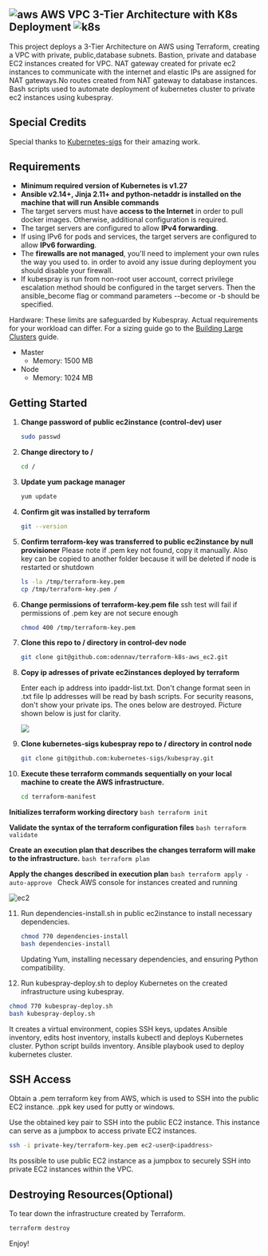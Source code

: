 ## ![aws](https://github.com/odennav/terraform-k8s-aws_ec2/blob/main/icons-k8s-color/icons8-amazon-web-services-48.png)   AWS VPC 3-Tier Architecture with K8s Deployment    ![k8s](https://github.com/odennav/terraform-k8s-aws_ec2/blob/main/icons-k8s-color/icons8-kubernetes-48.png)

This project deploys a 3-Tier Architecture on AWS using Terraform, creating a VPC with private, public,database subnets. Bastion, private and database EC2 instances created for VPC. NAT gateway created for private ec2 instances to communicate with the internet and elastic IPs are assigned for NAT gateways.No routes created from NAT gateway to database instances. Bash scripts used to automate deployment of kubernetes cluster to private ec2 instances using kubespray.


## Special Credits

Special thanks to [Kubernetes-sigs](https://https://github.com/kubernetes-sigs) for their amazing work.


## Requirements

- **Minimum required version of Kubernetes is v1.27**
- **Ansible v2.14+, Jinja 2.11+ and python-netaddr is installed on the machine that will run Ansible commands**
- The target servers must have **access to the Internet** in order to pull docker images. Otherwise, additional configuration is required.
- The target servers are configured to allow **IPv4 forwarding**.
- If using IPv6 for pods and services, the target servers are configured to allow **IPv6 forwarding**.
- The **firewalls are not managed**, you'll need to implement your own rules the way you used to.
    in order to avoid any issue during deployment you should disable your firewall.
- If kubespray is run from non-root user account, correct privilege escalation method
    should be configured in the target servers. Then the ansible_become flag
    or command parameters --become or -b should be specified.

Hardware:
These limits are safeguarded by Kubespray. Actual requirements for your workload can differ. For a sizing guide go to the [Building Large Clusters](https://kubernetes.io/docs/setup/cluster-large/#size-of-master-and-master-components) guide.

- Master
  - Memory: 1500 MB
- Node
  - Memory: 1024 MB


## Getting Started
1. **Change password of public ec2instance (control-dev) user**
   ```bash
   sudo passwd
   ```

2. **Change directory to /**
   ```bash
   cd /
   ```

3. **Update yum package manager**
   ```bash
   yum update
   ```

4. **Confirm git was installed by terraform**
   ```bash
   git --version
   ```

5. **Confirm terraform-key was transferred to public ec2instance by null provisioner**
   Please note if .pem key not found, copy it manually. Also key can be copied to another folder because it will be deleted if node is restarted or shutdown
   ```bash
   ls -la /tmp/terraform-key.pem
   cp /tmp/terraform-key.pem /
   ```
   
6. **Change permissions of terraform-key.pem file**
   ssh test will fail if permissions of .pem key are not secure enough
   ```bash
   chmod 400 /tmp/terraform-key.pem
   ```

7. **Clone this repo to / directory in control-dev node**
   ```bash
   git clone git@github.com:odennav/terraform-k8s-aws_ec2.git
   ```

8. **Copy ip adresses of private ec2instances deployed by terraform**
   
   Enter each ip address into ipaddr-list.txt.
   Don't change format seen in .txt file
   Ip addresses will be read by bash scripts.
   For security reasons, don't show your private ips. The ones below are destroyed.
   Picture shown below is just for clarity.
   
   ![](https://github.com/odennav/terraform-k8s-aws_ec2/blob/main/ec2-private-ip.PNG) 
  

9. **Clone kubernetes-sigs kubespray repo to / directory in control node**
   ```bash
   git clone git@github.com:kubernetes-sigs/kubespray.git
   ```

10. **Execute these terraform commands sequentially on your local machine to create the AWS infrastructure.**
     ```bash
     cd terraform-manifest
     ```

   **Initializes terraform working directory**
    ```bash
    terraform init
    ```

   **Validate the syntax of the terraform configuration files**
     ```bash
     terraform validate
     ```

   **Create an execution plan that describes the changes terraform will make to the infrastructure.**
    ```bash
    terraform plan
    ```

   **Apply the changes described in execution plan**
    ```bash
    terraform apply -auto-approve
    ```
Check AWS console for instances created and running

![ec2](https://github.com/odennav/terraform-k8s-aws_ec2/blob/main/ec2instances-shot.PNG)

11. Run dependencies-install.sh in public ec2instance to install necessary dependencies.
    ```bash
    chmod 770 dependencies-install
    bash dependencies-install
    ```
    Updating Yum, installing necessary dependencies, and ensuring Python compatibility.


12. Run kubespray-deploy.sh to deploy Kubernetes on the created infrastructure using kubespray.
   ```bash
   chmod 770 kubespray-deploy.sh
   bash kubespray-deploy.sh
   ```
   It creates a virtual environment, copies SSH keys, updates Ansible inventory, edits host inventory, installs kubectl and deploys Kubernetes cluster.
   Python script  builds inventory.
   Ansible playbook used to deploy kubernetes cluster.



## SSH Access
   Obtain a .pem terraform key from AWS, which is used to SSH into the public EC2 instance. .ppk key used for putty or windows.

   Use the obtained key pair to SSH into the public EC2 instance. This instance can serve as a jumpbox to access private EC2 instances.

   ```bash
   ssh -i private-key/terraform-key.pem ec2-user@<ipaddress>
   ```
   Its possible to use public EC2 instance as a jumpbox to securely SSH into private EC2 instances within the VPC.



## Destroying Resources(Optional)
To tear down the infrastructure created by Terraform.
  ```bash
  terraform destroy
  ```


Enjoy!
